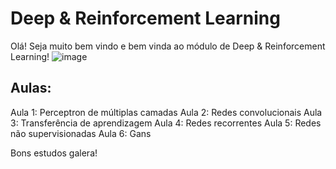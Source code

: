 # Deep & Reinforcement Learning
Olá! Seja muito bem vindo e bem vinda ao módulo de Deep & Reinforcement Learning! 
![image](https://github.com/FIAP/Pos_Tech_DTAT/assets/46449538/3556a83f-1a5c-495f-ac03-3290be6daa12)

## Aulas:

Aula 1: Perceptron de múltiplas camadas
Aula 2: Redes convolucionais
Aula 3: Transferência de aprendizagem
Aula 4: Redes recorrentes
Aula 5: Redes não supervisionadas
Aula 6: Gans

Bons estudos galera! 


